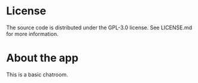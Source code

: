 # License
The source code is distributed under the GPL-3.0 license. See LICENSE.md for more information.

# About the app
This is a basic chatroom. 
